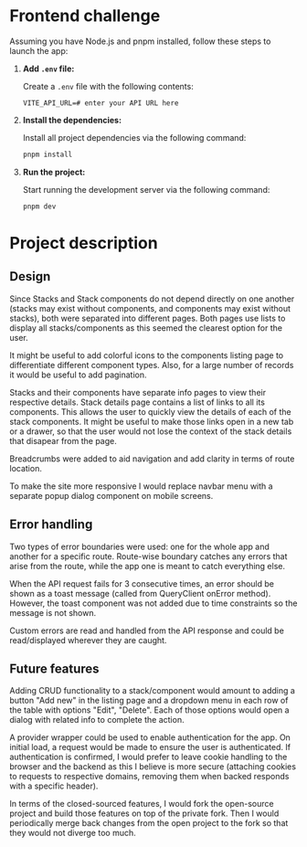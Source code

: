 # Frontend challenge

Assuming you have Node.js and pnpm installed, follow these steps to launch the app:

1. **Add `.env` file:**

   Create a `.env` file with the following contents:

   ```text
   VITE_API_URL=# enter your API URL here
   ```

2. **Install the dependencies:**

   Install all project dependencies via the following command:

   ```bash
   pnpm install
   ```

3. **Run the project:**

   Start running the development server via the following command:

   ```bash
   pnpm dev
   ```

# Project description

## Design

Since Stacks and Stack components do not depend directly on one another (stacks may exist without components, and components may exist without stacks), both were separated into different pages. Both pages use lists to display all stacks/components as this seemed the clearest option for the user.

It might be useful to add colorful icons to the components listing page to differentiate different component types. Also, for a large number of records it would be useful to add pagination.

Stacks and their components have separate info pages to view their respective details. Stack details page contains a list of links to all its components. This allows the user to quickly view the details of each of the stack components. It might be useful to make those links open in a new tab or a drawer, so that the user would not lose the context of the stack details that disapear from the page.

Breadcrumbs were added to aid navigation and add clarity in terms of route location.

To make the site more responsive I would replace navbar menu with a separate popup dialog component on mobile screens.

## Error handling

Two types of error boundaries were used: one for the whole app and another for a specific route. Route-wise boundary catches any errors that arise from the route, while the app one is meant to catch everything else.

When the API request fails for 3 consecutive times, an error should be shown as a toast message (called from QueryClient onError method). However, the toast component was not added due to time constraints so the message is not shown.

Custom errors are read and handled from the API response and could be read/displayed wherever they are caught.

## Future features

Adding CRUD functionality to a stack/component would amount to adding a button "Add new" in the listing page and a dropdown menu in each row of the table with options "Edit", "Delete". Each of those options would open a dialog with related info to complete the action.

A provider wrapper could be used to enable authentication for the app. On initial load, a request would be made to ensure the user is authenticated. If authentication is confirmed, I would prefer to leave cookie handling to the browser and the backend as this I believe is more secure (attaching cookies to requests to respective domains, removing them when backed responds with a specific header).

In terms of the closed-sourced features, I would fork the open-source project and build those features on top of the private fork. Then I would periodically merge back changes from the open project to the fork so that they would not diverge too much.
